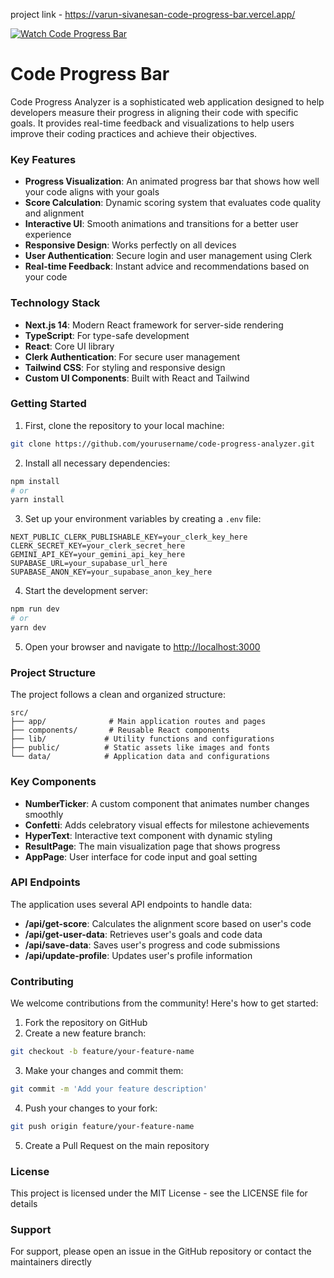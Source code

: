 project link - https://varun-sivanesan-code-progress-bar.vercel.app/ 

[![Watch Code Progress Bar](https://img.youtube.com/vi/JX34q_AWvDI/hqdefault.jpg)](https://youtu.be/JX34q_AWvDI)


# Code Progress Bar

Code Progress Analyzer is a sophisticated web application designed to help developers measure their progress in aligning their code with specific goals. It provides real-time feedback and visualizations to help users improve their coding practices and achieve their objectives.

### Key Features

- **Progress Visualization**: An animated progress bar that shows how well your code aligns with your goals
- **Score Calculation**: Dynamic scoring system that evaluates code quality and alignment
- **Interactive UI**: Smooth animations and transitions for a better user experience
- **Responsive Design**: Works perfectly on all devices
- **User Authentication**: Secure login and user management using Clerk
- **Real-time Feedback**: Instant advice and recommendations based on your code

### Technology Stack

- **Next.js 14**: Modern React framework for server-side rendering
- **TypeScript**: For type-safe development
- **React**: Core UI library
- **Clerk Authentication**: For secure user management
- **Tailwind CSS**: For styling and responsive design
- **Custom UI Components**: Built with React and Tailwind

### Getting Started

1. First, clone the repository to your local machine:
```bash
git clone https://github.com/yourusername/code-progress-analyzer.git
```

2. Install all necessary dependencies:
```bash
npm install
# or
yarn install
```

3. Set up your environment variables by creating a `.env` file:
```
NEXT_PUBLIC_CLERK_PUBLISHABLE_KEY=your_clerk_key_here
CLERK_SECRET_KEY=your_clerk_secret_here
GEMINI_API_KEY=your_gemini_api_key_here
SUPABASE_URL=your_supabase_url_here
SUPABASE_ANON_KEY=your_supabase_anon_key_here
```

4. Start the development server:
```bash
npm run dev
# or
yarn dev
```

5. Open your browser and navigate to [http://localhost:3000](http://localhost:3000)

### Project Structure

The project follows a clean and organized structure:

```
src/
├── app/              # Main application routes and pages
├── components/       # Reusable React components
├── lib/             # Utility functions and configurations
├── public/          # Static assets like images and fonts
└── data/            # Application data and configurations
```

### Key Components

- **NumberTicker**: A custom component that animates number changes smoothly
- **Confetti**: Adds celebratory visual effects for milestone achievements
- **HyperText**: Interactive text component with dynamic styling
- **ResultPage**: The main visualization page that shows progress
- **AppPage**: User interface for code input and goal setting

### API Endpoints

The application uses several API endpoints to handle data:

- **/api/get-score**: Calculates the alignment score based on user's code
- **/api/get-user-data**: Retrieves user's goals and code data
- **/api/save-data**: Saves user's progress and code submissions
- **/api/update-profile**: Updates user's profile information

### Contributing

We welcome contributions from the community! Here's how to get started:

1. Fork the repository on GitHub
2. Create a new feature branch:
```bash
git checkout -b feature/your-feature-name
```
3. Make your changes and commit them:
```bash
git commit -m 'Add your feature description'
```
4. Push your changes to your fork:
```bash
git push origin feature/your-feature-name
```
5. Create a Pull Request on the main repository

### License

This project is licensed under the MIT License - see the LICENSE file for details

### Support

For support, please open an issue in the GitHub repository or contact the maintainers directly
